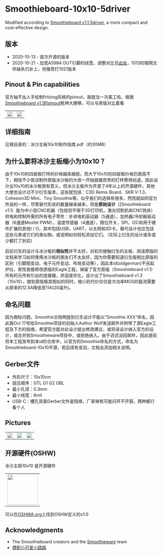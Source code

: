 # Smoothieboard-10x10-5driver
Modified according to [Smoothieboard v1.1 5driver](https://www.reprap.org/wiki/Smoothieboard), a more compact and cost-effective design.

## 版本

- 2020-10-13 - 首次开源的版本
- 2020-10-21 - 加宽A5984 OUT引脚的线宽，调整对比见[此处](https://github.com/oldgerman/Smoothieboard-10x10-5driver/blob/master/2020-10-21/image/A5984-changed.png)，1013的钢网文件缺失已补上，但推荐打1021版本

## Pinout & Pin capabilities

官方抽不出人手绘制fritzing风格的pinout，我就当一次美工哈，根据[Smoothieboard v1.1的pinout](http://smoothieware.org/pinout)乾坤大挪移，可以与原版对比着看

<table>
    <td><image src = https://github.com/oldgerman/Smoothieboard-10x10-5driver/blob/master/2020-10-21/image/Smoothie-10x10-pinoutmap-mini.png></td>
    <td><image src = https://github.com/oldgerman/Smoothieboard-10x10-5driver/blob/master/2020-10-21/image/Smoothie-10x10-pin-capabilities-mini.png></td>
</table>

## 详细指南

见根目录的：冰沙主板10x10制作指南.pdf（约30MB）

## 为什么要将冰沙主板缩小为10x10？

由于10x10的四层板打样的价格越来越低，而大于10x10的四层板价格仍居高不下，相信不少尝试制作原版冰沙板的大侠一开始就被昂贵的打样费用劝退，因此设计出10x10的冰沙板很有意义，但冰沙主板作为开源了4年以上的开源硬件，其他大佬也设计过不少衍生版本，这些就包括：C3D Remix Board、SKR V-1.3、Cohesion3D Mini、Tiny Smoothie等，似乎我们的选择有很多，然而就如同官方所说的一样，尽管替代形状的数量越来越多，但是**原始设计**（[Smoohieboard v1.1）能为中小型CNC机器（包括但不限于3D打印机，激光切割机和CNC铣床）供电和控制所需的所有电子零件：步进电机驱动器（5通道），加热器/冷却器驱动器（6通道Mosfet PWM），温度传感器（4通道），限位开关，SPI，I2C和用于硬件扩展的其他I / O，其中包括USB，UART，以太网和SD卡。替代设计也应包括这些元素或它们的类似物，或说明如何轻松添加它们。（实际上衍生的设计或多或少都打了折扣）

目前衍生的设计与冰沙板的**相似性**并不太好，对初次接触衍生的主板、阅读原版的文档来学习如何使用冰沙板的朋友们不太友好，因为你需要知道衍生版相比原版的区别（引脚图变动、电子元件变动、布局变动等），因此本id(oldgerman)不另起炉灶，索性直接修改原版的Eagle工程，保留了官方原版（Smoohieboard v1.1）所有的元件和引出的连接器，并适度优化，设计出了Smoothieboard v1.3（10x10），做到原版极其相似的同时，缩小的代价仅仅是大功率MOS的载流需要从原来的12.5A降低至11A(20温升)。

## 命名问题

因为商标问题，Smoothie文档明提到衍生设计不能以”Smoothie XXX“命名，因此我Oct 17号给Smoothie项目的创始人Author Wolf发送邮件并附带了源Eagle工程及下方的指南，希望官方能对此设计提出修改建议，或将该设计纳入官方的设计，或合并到Smoothieware项目中，或拒绝纳入。由于迟迟没回邮件，因此提前将本工程发布到本id的仓库中，以官方的Smoothie命名的方式，命名为Smoothieboard-10x10开源，若后续有变动，文档会添加相关说明。

## Gerber文件

- 外形尺寸：10x10cm
- 层压顺序：GTL G1 G2 GBL
- 最小孔径：0.3mm
- 最小线宽：6mil
- USB-C：槽孔背面Gerber文件是阻焊，厂家审核可能问开不开窗，两种都行看个人

## Pictures

<table>
    <td><image src = https://github.com/oldgerman/Smoothieboard-10x10-5driver/blob/master/2020-10-13/image/三周目成品(1).jpg></td>
    <td><image src = https://github.com/oldgerman/Smoothieboard-10x10-5driver/blob/master/2020-10-13/image/三周目成品(2).jpg></td>
    <td><image src = https://github.com/oldgerman/Smoothieboard-10x10-5driver/blob/master/2020-10-13/image/三周目测试.png></td>
</table>

## 开源硬件(OSHW)

冰沙主板10x10 是开源硬件

<table><td><img width = 100px height = 100px src = https://github.com/oldgerman/Smoothieboard-10x10-5driver/blob/master/2020-10-13/image/Oshw-logo.png></td></table>

可以在[OSHWA.org](http://www.oshwa.org/definition/)上找到OSHW定义的v1.0 

## Acknowledgments

+ The Smoothieboard creators and the [Smoothieware](http://smoothieware.org/) team
+ [捷配小可爱小路路](https://space.bilibili.com/479375532?from=search&seid=14974028502933777239)